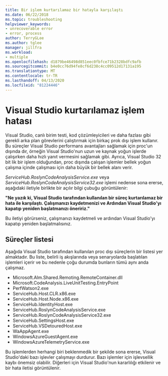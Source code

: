 ```yaml
---
title: Bir işlem kurtarılamaz bir hatayla karşılaştı
ms.date: 06/22/2018
ms.topic: troubleshooting
helpviewer_keywords:
- unrecoverable error
- error, process
author: TerryGLee
ms.author: tglee
manager: jillfra
ms.workload:
- multiple
ms.openlocfilehash: d1879be46498d851eec0fbfce71b2328bdfc9afb
ms.sourcegitcommit: b4e0cc76d94fe8cf6d238c4cc09512d17131a195
ms.translationtype: MT
ms.contentlocale: tr-TR
ms.lasthandoff: 04/13/2020
ms.locfileid: "81224446"
---
```

# <a name="visual-studio-unrecoverable-process-error"></a>Visual Studio kurtarılamaz işlem hatası

Visual Studio, canlı birim testi, kod çözümleyicileri ve daha fazlası gibi gerekli arka plan görevlerini çalıştırmak için birkaç prok dışı işlem kullanır. Bu süreçler Visual Studio performans avantajları sağlamak için proc'un dışında dır, örneğin Visual Studio'nun uzun ve kaynak yoğun işlerde çalışırken daha hızlı yanıt vermesini sağlamak gibi. Ayrıca, Visual Studio 32 bit lik bir işlem olduğundan, proc dışında çalışan işlemler bellek yoğun çalışma içinde çalışması için daha büyük bir bellek alanı verir.

*ServiceHub.RoslynCodeAnalysisService.exe* veya *ServiceHub.RoslynCodeAnalysisService32.exe* işlemi nedense sona ererse, aşağıdaki iletiyle birlikte bir açılır bilgi çubuğu görüntülenir:

**"Ne yazık ki, Visual Studio tarafından kullanılan bir süreç kurtarılamaz bir hata ile karşılaştı. Çalışmanızı kaydetmenizi ve Ardından Visual Studio'yı kapatıp yeniden başlatmanızı öneririz."**

Bu iletiyi görürseniz, çalışmanızı kaydetmeli ve ardından Visual Studio'yı kapatıp yeniden başlatmalısınız.

## <a name="list-of-processes"></a>Süreçler listesi

Aşağıda Visual Studio tarafından kullanılan proc dışı süreçlerin bir listesi yer almaktadır. Bu liste, belirli iş akışlarında veya senaryolarda başlatılan işlemleri içerir ve bu nedenle çoğu durumda bunların tümü aynı anda çalışmaz.

- Microsoft.Alm.Shared.Remoting.RemoteContainer.dll
- Microsoft.CodeAnalysis.LiveUnitTesting.EntryPoint
- PerfWatson2.exe
- ServiceHub.Host.CLR.x86.exe
- ServiceHub.Host.Node.x86.exe
- ServiceHub.IdentityHost.exe
- ServiceHub.RoslynCodeAnalysisService.exe
- ServiceHub.RoslynCodeAnalysisService32.exe
- ServiceHub.SettingsHost.exe
- ServiceHub.VSDetouredHost.exe
- WaAppAgent.exe
- WindowsAzureGuestAgent.exe
- WindowsAzureTelemetryService.exe

Bu işlemlerden herhangi biri beklenmedik bir şekilde sona ererse, Visual Studio'daki bazı işlevler çalışmayı durdurur. Bazı işlemler için işlevsellik kaybı önemsiz olabilir. Diğerleri için Visual Studio'nun kararlılığı etkilenir ve bir hata iletisi görüntülenir.
